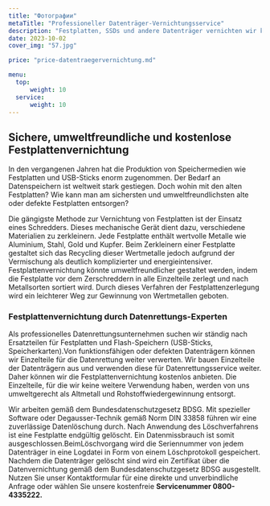 ```yaml
---
title: "Фотографии"
metaTitle: "Professioneller Datenträger-Vernichtungsservice"
description: "Festplatten, SSDs und andere Datenträger vernichten wir kostenlos. Unsere Entsorgungsmethoden sind umweltschonend und entsprechen den Sicherheitsstandards des BDSG-Datenschutzgesetzes und der DIN 33858."
date: 2023-10-02
cover_img: "57.jpg"

price: "price-datentraegervernichtung.md"

menu:
  top:
      weight: 10
  service:
      weight: 10
---
```


## Sichere, umweltfreundliche und kostenlose Festplattenvernichtung

In den vergangenen Jahren hat die Produktion von Speichermedien wie Festplatten und USB-Sticks enorm zugenommen. Der Bedarf an Datenspeichern ist weltweit stark gestiegen. Doch wohin mit den alten Festplatten? Wie kann man am sichersten und umweltfreundlichsten alte oder defekte Festplatten entsorgen?

Die gängigste Methode zur Vernichtung von Festplatten ist der Einsatz eines Schredders. Dieses mechanische Gerät dient dazu, verschiedene Materialien zu zerkleinern. Jede Festplatte enthält wertvolle Metalle wie Aluminium, Stahl, Gold und Kupfer. Beim Zerkleinern einer Festplatte gestaltet sich das Recycling dieser Wertmetalle jedoch aufgrund der Vermischung als deutlich komplizierter und energieintensiver. Festplattenvernichtung könnte umweltfreundlicher gestaltet werden, indem die Festplatte vor dem Zerschreddern in alle Einzelteile zerlegt und nach Metallsorten sortiert wird. Durch dieses Verfahren der Festplattenzerlegung wird ein leichterer Weg zur Gewinnung von Wertmetallen geboten.

### Festplattenvernichtung durch Datenrettungs-Experten

Als professionelles Datenrettungsunternehmen suchen wir ständig nach Ersatzteilen für Festplatten und Flash-Speichern (USB-Sticks, Speicherkarten).Von funktionsfähigen oder defekten Datenträgern können wir Einzelteile für die Datenrettung weiter verwerten. Wir bauen Einzelteile der Datenträgern aus und verwenden diese für Datenrettungsservice weiter. Daher können wir die Festplattenvernichtung kostenlos anbieten. Die Einzelteile, für die wir keine weitere Verwendung haben, werden von uns umweltgerecht als Altmetall und Rohstoffwiedergewinnung entsorgt.

Wir arbeiten gemäß dem Bundesdatenschutzgesetz BDSG. Mit spezieller Software oder Degausser-Technik gemäß Norm DIN 33858 führen wir eine zuverlässige Datenlöschung durch. Nach Anwendung des Löschverfahrens ist eine Festplatte endgültig gelöscht. Ein Datenmissbrauch ist somit ausgeschlossen.BeimLöschvorgang wird die Seriennummer von jedem Datenträger in eine Logdatei in Form von einem Löschprotokoll gespeichert. Nachdem die Datenträger gelöscht sind wird ein Zertifikat über die Datenvernichtung gemäß dem Bundesdatenschutzgesetz BDSG ausgestellt. Nutzen Sie unser Kontaktformular für eine direkte und unverbindliche Anfrage oder wählen Sie unsere kostenfreie **Servicenummer 0800-4335222.**
